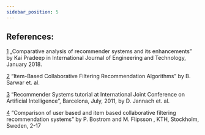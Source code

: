 ```yaml
---
sidebar_position: 5
---
```


## References: 
 [1](https://www.researchgate.net/publication/328231954_Comparative_analysis_of_recommender_systems_and_its_enhancements)  „Comparative analysis of recommender systems and its enhancements” by Kai Pradeep in International Journal of Engineering and Technology, January 2018. 

[2](http://files.grouplens.org/papers/www10_sarwar.pdf) “Item-Based Collaborative Filtering Recommendation Algorithms” by B. Sarwar et. al. 

[3](https://ucilnica.fri.uni-lj.si/pluginfile.php/97649/mod_resource/content/1/Recommender%20Systems%20Tutorial_IJCAI_2011.pdf) “Recommender Systems tutorial at International Joint Conference on Artificial Intelligence”, Barcelona, July, 2011, by D. Jannach et. al.

[4](http://www.diva-portal.org/smash/get/diva2:1111865/FULLTEXT01.pdf) “Comparison of user based and item based collaborative filtering recommendation systems” by P. Bostrom and M. Flipsson , KTH, Stockholm, Sweden, 2-17 